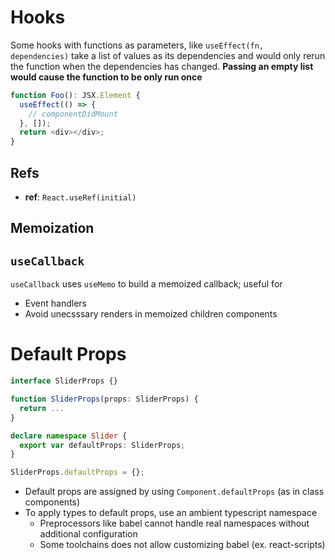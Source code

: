 # Hooks

Some hooks with functions as parameters, like `useEffect(fn, dependencies)` take
a list of values as its dependencies and would only rerun the function when the
dependencies has changed. **Passing an empty list would cause the function to be
only run once**

```ts
function Foo(): JSX.Element {
  useEffect(() => {
    // componentDidMount
  }, []);
  return <div></div>;
}
```

## Refs

- **ref**: `React.useRef(initial)`

## Memoization

## `useCallback`

`useCallback` uses `useMemo` to build a memoized callback; useful for

- Event handlers
- Avoid unecsssary renders in memoized children components

# Default Props

```ts
interface SliderProps {}

function SliderProps(props: SliderProps) {
  return ...
}

declare namespace Slider {
  export var defaultProps: SliderProps;
}

SliderProps.defaultProps = {};
```

- Default props are assigned by using `Component.defaultProps` (as in class
  components)
- To apply types to default props, use an ambient typescript namespace
  - Preprocessors like babel cannot handle real namespaces without additional
    configuration
  - Some toolchains does not allow customizing babel (ex. react-scripts)

